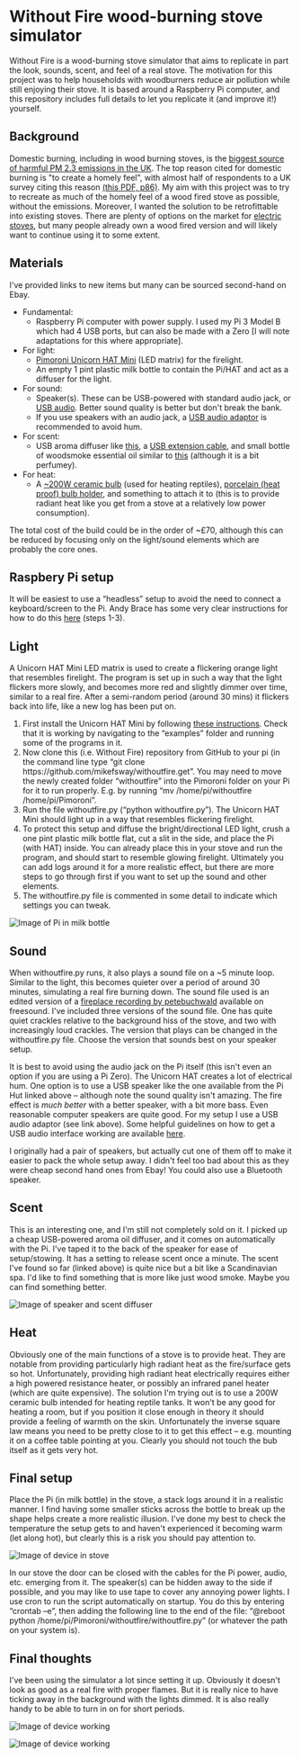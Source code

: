 # Without Fire wood-burning stove simulator

Without Fire is a wood-burning stove simulator that aims to replicate in part the look, sounds, scent, and feel of a real stove. The motivation for this project was to help households with woodburners reduce air pollution while still enjoying their stove. It is based around a Raspberry Pi computer, and this repository includes full details to let you replicate it (and improve it!) yourself.

## Background

Domestic burning, including in wood burning stoves, is the [biggest source of harmful PM 2.3 emissions in the UK](https://www.gov.uk/government/statistics/emissions-of-air-pollutants/emissions-of-air-pollutants-in-the-uk-particulate-matter-pm10-and-pm25). The top reason cited for domestic burning is "to create a homely feel", with almost half of respondents to a UK survey citing this reason [(this PDF, p86)](http://randd.defra.gov.uk/Document.aspx?Document=14972_Finalreport-BurninginUKhomesandgardens.pdf). My aim with this project was to try to recreate as much of the homely feel of a wood fired stove as possible, without the emissions. Moreover, I wanted the solution to be retrofittable into existing stoves. There are plenty of options on the market for [electric stoves](https://www.directstoves.com/stoves/electric-stoves.html), but many people already own a wood fired version and will likely want to continue using it to some extent. 

## Materials

I've provided links to new items but many can be sourced second-hand on Ebay.
<ul>
    <li>Fundamental:<ol style="list-style-type: circle;">
            <li>Raspberry Pi computer with power supply. I used my Pi 3 Model B which had 4 USB ports, but can also be made with a Zero [I will note adaptations for this where appropriate].</li>
        </ol>
    </li>
    <li>For light:<ol style="list-style-type: circle;">
            <li><a href="https://shop.pimoroni.com/products/unicorn-hat-mini">Pimoroni Unicorn HAT Mini</a> (LED matrix) for the firelight.</li>
            <li>An empty 1 pint plastic milk bottle to contain the Pi/HAT and act as a diffuser for the light.</li>
        </ol>
    </li>
    <li>For sound:<ol style="list-style-type: circle;">
            <li>Speaker(s). These can be USB-powered with standard audio jack, or <a href="https://thepihut.com/products/mini-external-usb-stereo-speaker">USB audio</a>. Better sound quality is better but don't break the bank.</li>
            <li>If you use speakers with an audio jack, a <a href="https://thepihut.com/products/usb-audio-adapter-works-with-raspberry-pi">USB audio adaptor</a> is recommended to avoid hum.</li>
        </ol>
    </li>
    <li>For scent:<ol style="list-style-type: circle;">
            <li>USB aroma diffuser like <a href="https://www.ebay.co.uk/itm/173506521449">this</a>, a <a href="https://www.ebay.co.uk/itm/251088085968?_trkparms=ispr%3D5&hash=item3a760423d0">USB extension cable</a>, and small bottle of woodsmoke essential oil similar to <a href="https://nikura.com/products/firewood-pure-essential-oil-blend-aromatherapy-100-natural">this</a> (although it is a bit perfumey).</li>
        </ol>
    </li>
    <li>For heat:<ol style="list-style-type: circle;">
            <li>A <a href="https://www.ebay.co.uk/itm/273412280854">~200W ceramic bulb</a> (used for heating reptiles), <a href="https://www.amazon.co.uk/Himifuture-Holder-Ceramic-Heater-Bracket/dp/B08MYFZZHT/ref=sr_1_5?keywords=ceramic+bulb+holder&qid=1644258674&sr=8-5">porcelain (heat proof) bulb holder</a>, and something to attach it to (this is to provide radiant heat like you get from a stove at a relatively low power consumption). &nbsp;</li>
        </ol>
    </li>
</ul>
The total cost of the build could be in the order of ~&pound;70, although this can be reduced by focusing only on the light/sound elements which are probably the core ones.

## Raspbery Pi setup

It will be easiest to use a &ldquo;headless&rdquo; setup to avoid the need to connect a keyboard/screen to the Pi. Andy Brace has some very clear instructions for how to do this <a href="https://github.com/openbook/shouldi-eink-display/blob/main/README.md">here</a> (steps 1-3).

## Light

A Unicorn HAT Mini LED matrix is used to create a flickering orange light that resembles firelight. The program is set up in such a way that the light flickers more slowly, and becomes more red and slightly dimmer over time, similar to a real fire. After a semi-random period (around 30 mins) it flickers back into life, like a new log has been put on.
<ol>
    <li>First install the Unicorn HAT Mini by following <a href="https://learn.pimoroni.com/article/getting-started-with-unicorn-hat-mini">these instructions</a>. Check that it is working by navigating to the &ldquo;examples&rdquo; folder and running some of the programs in it.</li>
    <li>Now clone this (i.e. Without Fire) repository from GitHub to your pi (in the command line type &ldquo;git clone https://github.com/mikefsway/withoutfire.get&rdquo;. You may need to move the newly created folder &ldquo;withoutfire&rdquo; into the Pimoroni folder on your Pi for it to run properly. E.g. by running &ldquo;mv /home/pi/withoutfire /home/pi/Pimoroni&rdquo;.</li>
    <li>Run the file withoutfire.py (&ldquo;python withoutfire.py&rdquo;). The Unicorn HAT Mini should light up in a way that resembles flickering firelight.</li>
    <li>To protect this setup and diffuse the bright/directional LED light, crush a one pint plastic milk bottle flat, cut a slit in the side, and place the Pi (with HAT) inside. You can already place this in your stove and run the program, and should start to resemble glowing firelight. Ultimately you can add logs around it for a more realistic effect, but there are more steps to go through first if you want to set up the sound and other elements.</li>
    <li>The withoutfire.py file is commented in some detail to indicate which settings you can tweak.</li>
</ol>

![Image of Pi in milk bottle](/images/bottle.png?raw=true)

## Sound
When withoutfire.py runs, it also plays a sound file on a ~5 minute loop. Similar to the light, this becomes quieter over a period of around 30 minutes, simulating a real fire burning down. The sound file used is an edited version of a <a href="https://freesound.org/people/petebuchwald/sounds/496130/">fireplace recording by petebuchwald</a> available on freesound.
I've included three versions of the sound file. One has quite quiet crackles relative to the background hiss of the stove, and two with increasingly loud crackles. The version that plays can be changed in the withoutfire.py file. Choose the version that sounds best on your speaker setup.

It is best to avoid using the audio jack on the Pi itself (this isn't even an option if you are using a Pi Zero). The Unicorn HAT creates a lot of electrical hum. One option is to use a USB speaker like the one available from the Pi Hut linked above &ndash; although note the sound quality isn't amazing. The fire effect is *much better* with a better speaker, with a bit more bass. Even reasonable computer speakers are quite good. For my setup I use a USB audio adaptor (see link above). Some helpful guidelines on how to get a USB audio interface working are available [here](https://www.raspberrypi-spy.co.uk/2019/06/using-a-usb-audio-device-with-the-raspberry-pi/). 

I originally had a pair of speakers, but actually cut one of them off to make it easier to pack the whole setup away. I didn't feel too bad about this as they were cheap second hand ones from Ebay!
You could also use a Bluetooth speaker.

## Scent

This is an interesting one, and I'm still not completely sold on it. I picked up a cheap USB-powered aroma oil diffuser, and it comes on automatically with the Pi. I've taped it to the back of the speaker for ease of setup/stowing. It has a setting to release scent once a minute. The scent I've found so far (linked above) is quite nice but a bit like a Scandinavian spa. I'd like to find something that is more like just wood smoke. Maybe you can find something better.

![Image of speaker and scent diffuser](/images/speaker.png?raw=true)

## Heat

Obviously one of the main functions of a stove is to provide heat. They are notable from providing particularly high radiant heat as the fire/surface gets so hot. Unfortunately, providing high radiant heat electrically requires either a high powered resistance heater, or possibly an infrared panel heater (which are quite expensive). The solution I'm trying out is to use a 200W ceramic bulb intended for heating reptile tanks. It won't be any good for heating a room, but if you position it close enough in theory it should provide a feeling of warmth on the skin. Unfortunately the inverse square law means you need to be pretty close to it to get this effect &ndash; e.g. mounting it on a coffee table pointing at you. Clearly you should not touch the bub itself as it gets very hot. &nbsp;

## Final setup

Place the Pi (in milk bottle) in the stove, a stack logs around it in a realistic manner. I find having some smaller sticks across the bottle to break up the shape helps create a more realistic illusion. I've done my best to check the temperature the setup gets to and haven't experienced it becoming warm (let along hot), but clearly this is a risk you should pay attention to.

![Image of device in stove](/images/kindling.png?raw=true)

In our stove the door can be closed with the cables for the Pi power, audio, etc. emerging from it. The speaker(s) can be hidden away to the side if possible, and you may like to use tape to cover any annoying power lights.
I use cron to run the script automatically on startup. You do this by entering &ldquo;crontab &ndash;e&rdquo;, then adding the following line to the end of the file: &ldquo;@reboot python /home/pi/Pimoroni/withoutfire/withoutfire.py&rdquo; (or whatever the path on your system is).

## Final thoughts

I've been using the simulator a lot since setting it up. Obviously it doesn't look as good as a real fire with proper flames. But it is really nice to have ticking away in the background with the lights dimmed. It is also really handy to be able to turn in on for short periods.

![Image of device working](/images/glowing1.png?raw=true)

![Image of device working](/images/glowing2.png?raw=true)
